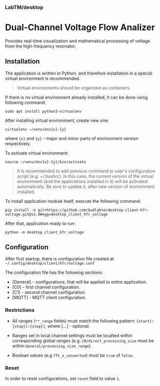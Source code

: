 ### LabTM/desktop
# Dual-Channel Voltage Flow Analizer

Provides real-time visualization and mathematical processing of voltage from the high-frequency resonator.

## Installation

The application is written in Python, and therefore installation in a special virtual environment is recommended.

> Virtual environments should be organized as containers.

If there is no virtual environment already installed, it can be done using following command:

``` shell
sudo apt install python3-virtualenv
```

After installing virtual environment, create new one:

``` shell
virtualenv ~/venv/env{x}-{y}
```

where `{x}` and `{y}` - major and minor parts of environment version respectively.

To activate virtual environment:

``` shell
source ~/venv/env{x}-{y}/bin/activate
```

> It is recommended to add previous command to user's configuration script (e.g. ~/.bashrc). In this case, the current version of the virtual environment (and the applications installed in it) will be activated automatically. Be sure to update it, after new version of environment installed.

To install application module itself, execute the following command:

``` shell
pip install -e git+https://github.com/budlabtm/desktop-client-hfr-voltage.git@v1.0#egg=desktop_client_hfr_voltage
```

After that, application ready to run:

``` shell
python -m desktop_client_hfr_voltage
```

## Configuration

After first startup, there is configuration file created at `~/.config/desktop/client/hfr/voltage.conf`

The configuration file has the following sections:
- [General] - configurations, that will be applied to entire application.
- [C0] - first channel configuration.
- [C1] - second channel configuration.
- [MQTT] - MQTT client configuration.

### Restrictions
- All ranges (`**_range` fields) must match the following pattern:
`{start}:{stop}[:{step}]`, where [...] - optional.

- Ranges set in local channel settings must be localted within corresponding global ranges (e.g. `C0/direct_processing_size` must be within `General/processing_size_range`).

- Boolean values (e.g `fft_x_converted`) must be `true` of `false`.

### Reset
In order to reset configurations, set `reset` field to value `1`.
